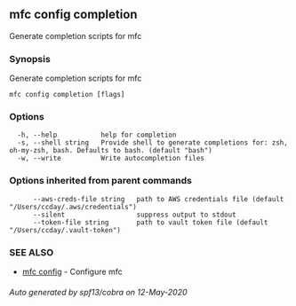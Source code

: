 ## mfc config completion

Generate completion scripts for mfc

### Synopsis

Generate completion scripts for mfc

```
mfc config completion [flags]
```

### Options

```
  -h, --help           help for completion
  -s, --shell string   Provide shell to generate completions for: zsh, oh-my-zsh, bash. Defaults to bash. (default "bash")
  -w, --write          Write autocompletion files
```

### Options inherited from parent commands

```
      --aws-creds-file string   path to AWS credentials file (default "/Users/ccday/.aws/credentials")
      --silent                  suppress output to stdout
      --token-file string       path to vault token file (default "/Users/ccday/.vault-token")
```

### SEE ALSO

* [mfc config](mfc_config.md)	 - Configure mfc

###### Auto generated by spf13/cobra on 12-May-2020
